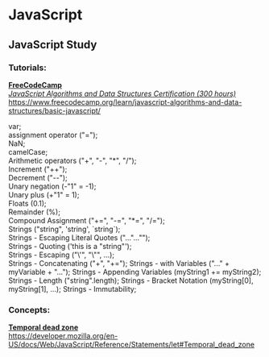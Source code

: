 # JavaScript

## **JavaScript Study**

### Tutorials:

**[FreeCodeCamp](https://www.freecodecamp.org/)**  
_[JavaScript Algorithms and Data Structures Certification (300 hours)](https://www.freecodecamp.org/learn/javascript-algorithms-and-data-structures/basic-javascript/)_  
https://www.freecodecamp.org/learn/javascript-algorithms-and-data-structures/basic-javascript/



var;  
assignment operator ("=");  
NaN;  
camelCase;  
Arithmetic operators ("+", "-", "\*", "/");  
Increment ("++");  
Decrement ("--");  
Unary negation (-"1" = -1);  
Unary plus (+"1" = 1);  
Floats (0.1);  
Remainder (%);  
Compound Assignment ("+=", "-=", "*=", "/=");  
Strings ("string", 'string', \`string`);  
Strings - Escaping Literal Quotes ("...\"...\"");  
Strings - Quoting ('this is a "string"');  
Strings - Escaping ("\\'", "\\"", ...);  
Strings - Concatenating ("+", "+=");
Strings - with Variables ("..." + myVariable + "...");
Strings - Appending Variables (myString1 += myString2);
Strings - Length ("string".length);
Strings - Bracket Notation (myString[0], myString[1], ...);
Strings - Immutability;




### Concepts:

**[Temporal dead zone](https://developer.mozilla.org/en-US/docs/Web/JavaScript/Reference/Statements/let#Temporal_dead_zone)**  
https://developer.mozilla.org/en-US/docs/Web/JavaScript/Reference/Statements/let#Temporal_dead_zone